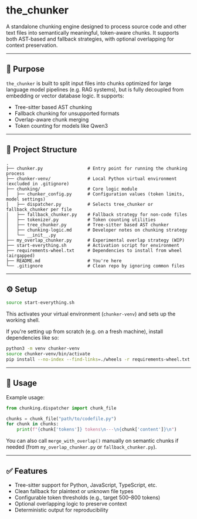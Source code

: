 # the_chunker

A standalone chunking engine designed to process source code and other text files into semantically meaningful, token-aware chunks. It supports both AST-based and fallback strategies, with optional overlapping for context preservation.

---

## 🚀 Purpose

`the_chunker` is built to split input files into chunks optimized for large language model pipelines (e.g. RAG systems), but is fully decoupled from embedding or vector database logic. It supports:

- Tree-sitter based AST chunking
- Fallback chunking for unsupported formats
- Overlap-aware chunk merging
- Token counting for models like Qwen3

---

## 🧱 Project Structure

```
.
├── chunker.py                 # Entry point for running the chunking process
├── chunker-venv/              # Local Python virtual environment (excluded in .gitignore)
├── chunking/                  # Core logic module
│   ├── chunker_config.py      # Configuration values (token limits, model settings)
│   ├── dispatcher.py          # Selects tree_chunker or fallback_chunker per file
│   ├── fallback_chunker.py    # Fallback strategy for non-code files
│   ├── tokenizer.py           # Token counting utilities
│   ├── tree_chunker.py        # Tree-sitter based AST chunker
│   ├── chunking-logic.md      # Developer notes on chunking strategy
│   └── __init__.py
├── my_overlap_chunker.py      # Experimental overlap strategy (WIP)
├── start-everything.sh        # Activation script for environment
├── requirements-wheel.txt     # Dependencies to install from wheel (airgapped)
├── README.md                  # You're here
└── .gitignore                 # Clean repo by ignoring common files
```

---

## ⚙️ Setup

```bash
source start-everything.sh
```

This activates your virtual environment (`chunker-venv`) and sets up the working shell.

If you're setting up from scratch (e.g. on a fresh machine), install dependencies like so:

```bash
python3 -m venv chunker-venv
source chunker-venv/bin/activate
pip install --no-index --find-links=./wheels -r requirements-wheel.txt
```

---

## 🧪 Usage

Example usage:

```python
from chunking.dispatcher import chunk_file

chunks = chunk_file("path/to/codefile.py")
for chunk in chunks:
    print(f"{chunk['tokens']} tokens\n---\n{chunk['content']}\n")
```

You can also call `merge_with_overlap()` manually on semantic chunks if needed (from `my_overlap_chunker.py` or `fallback_chunker.py`).

---

## ✅ Features

- Tree-sitter support for Python, JavaScript, TypeScript, etc.
- Clean fallback for plaintext or unknown file types
- Configurable token thresholds (e.g., target 500–800 tokens)
- Optional overlapping logic to preserve context
- Deterministic output for reproducibility
